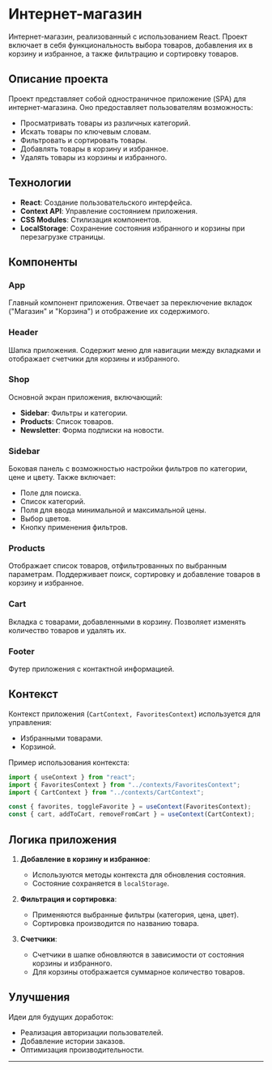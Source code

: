 # Интернет-магазин

Интернет-магазин, реализованный с использованием React. Проект включает в себя функциональность выбора товаров, добавления их в корзину и избранное, а также фильтрацию и сортировку товаров.

## Описание проекта

Проект представляет собой одностраничное приложение (SPA) для интернет-магазина. Оно предоставляет пользователям возможность:
- Просматривать товары из различных категорий.
- Искать товары по ключевым словам.
- Фильтровать и сортировать товары.
- Добавлять товары в корзину и избранное.
- Удалять товары из корзины и избранного.

## Технологии

- **React**: Создание пользовательского интерфейса.
- **Context API**: Управление состоянием приложения.
- **CSS Modules**: Стилизация компонентов.
- **LocalStorage**: Сохранение состояния избранного и корзины при перезагрузке страницы.


## Компоненты

### App
Главный компонент приложения. Отвечает за переключение вкладок ("Магазин" и "Корзина") и отображение их содержимого.

### Header
Шапка приложения. Содержит меню для навигации между вкладками и отображает счетчики для корзины и избранного.

### Shop
Основной экран приложения, включающий:
- **Sidebar**: Фильтры и категории.
- **Products**: Список товаров.
- **Newsletter**: Форма подписки на новости.

### Sidebar
Боковая панель с возможностью настройки фильтров по категории, цене и цвету. Также включает:
- Поле для поиска.
- Список категорий.
- Поля для ввода минимальной и максимальной цены.
- Выбор цветов.
- Кнопку применения фильтров.

### Products
Отображает список товаров, отфильтрованных по выбранным параметрам. Поддерживает поиск, сортировку и добавление товаров в корзину и избранное.

### Cart
Вкладка с товарами, добавленными в корзину. Позволяет изменять количество товаров и удалять их.

### Footer
Футер приложения с контактной информацией.

## Контекст

Контекст приложения (`CartContext, FavoritesContext`) используется для управления:
- Избранными товарами.
- Корзиной.

Пример использования контекста:
```jsx
import { useContext } from "react";
import { FavoritesContext } from "../contexts/FavoritesContext";
import { CartContext } from "../contexts/CartContext";

const { favorites, toggleFavorite } = useContext(FavoritesContext);
const { cart, addToCart, removeFromCart } = useContext(CartContext);

```

## Логика приложения

1. **Добавление в корзину и избранное**:
   - Используются методы контекста для обновления состояния.
   - Состояние сохраняется в `localStorage`.

2. **Фильтрация и сортировка**:
   - Применяются выбранные фильтры (категория, цена, цвет).
   - Сортировка производится по названию товара.

3. **Счетчики**:
   - Счетчики в шапке обновляются в зависимости от состояния корзины и избранного.
   - Для корзины отображается суммарное количество товаров.


## Улучшения

Идеи для будущих доработок:
- Реализация авторизации пользователей.
- Добавление истории заказов.
- Оптимизация производительности.

---